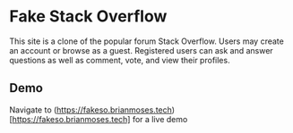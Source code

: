 # Fake Stack Overflow

This site is a clone of the popular forum Stack Overflow. Users may create an account or browse as a guest. Registered users can ask and answer questions as well as comment, vote, and view their profiles.

## Demo

Navigate to (https://fakeso.brianmoses.tech)[https://fakeso.brianmoses.tech] for a live demo
